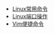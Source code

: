 * [Linux常用命令](计算机基础/Linux/Linux常用命令)
* [Linux端口操作](计算机基础/Linux/Linux端口操作)
* [Vim便捷命令](计算机基础/Linux/Vim便捷命令)